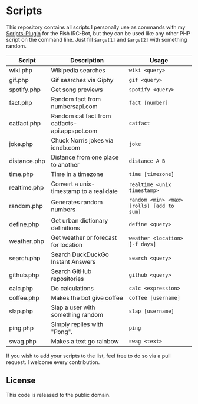# Scripts

This repository contains all scripts I personally use as commands with my [Scripts-Plugin](https://github.com/nkreer/Fish-Scripts) for the Fish IRC-Bot, but they can be used like any other PHP script on the command line. Just fill `$argv[1]` and `$argv[2]` with something random.

| Script 				| Description			| Usage |
|-------------------|-------------------|-------|
| wiki.php			| Wikipedia searches| `wiki <query>` |
| gif.php				| Gif searches via Giphy | `gif <query>` |
| spotify.php			| Get song previews | `spotify <query>`
| fact.php			| Random fact from numbersapi.com | `fact [number]` |
| catfact.php			| Random cat fact from catfacts-api.appspot.com | `catfact` |
| joke.php			| Chuck Norris jokes via icndb.com | `joke` |
| distance.php      | Distance from one place to another | `distance A B` |
| time.php			| Time in a timezone | `time [timezone]` |
| realtime.php		| Convert a unix-timestamp to a real date | `realtime <unix timestamp>` |
| random.php			| Generates random numbers | `random <min> <max> [rolls] [add to sum]` |
| define.php			| Get urban dictionary definitions | `define <query>` |
| weather.php			| Get weather or forecast for location | `weather <location> [-f days]` |
| search.php			| Search DuckDuckGo Instant Answers | `search <query>` |
| github.php			| Search GitHub repositories | `github <query>` |
| calc.php			| Do calculations | `calc <expression>` |
| coffee.php        | Makes the bot give coffee | `coffee [username]` |
| slap.php			| Slap a user with something random | `slap [username]` |
| ping.php			| Simply replies with "Pong". | `ping` |
| swag.php			| Makes a text go rainbow | `swag <text>` |

If you wish to add your scripts to the list, feel free to do so via a pull request. I welcome every contribution.

## License

This code is released to the public domain.